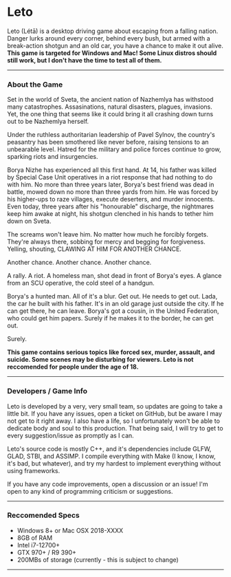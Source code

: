 # Leto
Leto (Létā) is a desktop driving game about escaping from a falling nation. Danger lurks around every corner, behind every bush, but armed with a break-action shotgun and an old car, you have a chance to make it out alive. **This game is targeted for Windows and Mac! Some Linux distros should still work, but I don't have the time to test all of them.**

---

### About the Game
Set in the world of Sveta, the ancient nation of Nazhemlya has withstood many catastrophes. Assasinations, natural disasters, plagues, invasions. Yet, the one thing that seems like it could bring it all crashing down turns out to be Nazhemlya herself. 

Under the ruthless authoritarian leadership of Pavel Sylnov, the country's peasantry has been smothered like never before, raising tensions to an unbearable level. Hatred for the military and police forces continue to grow, sparking riots and insurgencies. 

Borya Nizhe has experienced all this first hand. At 14, his father was killed by Special Case Unit operatives in a riot response that had nothing to do with him. No more than three years later, Borya's best friend was dead in battle, mowed down no more than three yards from him. He was forced by his higher-ups to raze villages, execute deserters, and murder innocents. Even today, three years after his "honourable" discharge, the nightmares keep him awake at night, his shotgun clenched in his hands to tether him down on Sveta.

The screams won't leave him. No matter how much he forcibly forgets. They're always there, sobbing for mercy and begging for forgiveness. Yelling, shouting, CLAWING AT HIM FOR ANOTHER CHANCE.

Another chance. Another chance. Another chance.

A rally. A riot. A homeless man, shot dead in front of Borya's eyes. A glance from an SCU operative, the cold steel of a handgun.

Borya's a hunted man. All of it's a blur. Get out. He needs to get out. Lada, the car he built with his father. It's in an old garage just outside the city. If he can get there, he can leave. Borya's got a cousin, in the United Federation, who could get him papers. Surely if he makes it to the border, he can get out.

Surely.

**This game contains serious topics like forced sex, murder, assault, and suicide. Some scenes may be disturbing for viewers. Leto is not reccomended for people under the age of 18.**

---

### Developers / Game Info
Leto is developed by a very, very small team, so updates are going to take a little bit. If you have any issues, open a ticket on GitHub, but be aware I may not get to it right away. I also have a life, so I unfortunately won't be able to dedicate body and soul to this production. That being said, I will try to get to every suggestion/issue as promptly as I can.

Leto's source code is mostly C++, and it's dependencies include GLFW, GLAD, STBI, and ASSIMP. I compile everything with Make (I know, I know, it's bad, but whatever), and try my hardest to implement everything without using frameworks.

If you have any code improvements, open a discussion or an issue! I'm open to any kind of programming criticism or suggestions.

---

### Reccomended Specs
- Windows 8+ or Mac OSX 2018-XXXX
- 8GB of RAM
- Intel i7-12700+
- GTX 970+ / R9 390+
- 200MBs of storage (currently - this is subject to change)

---